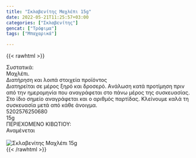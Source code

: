 ```yaml
---
title: "Σκλαβενίτης Μαχλέπι 15g"
date: 2022-05-21T11:25:57+03:00
categories: ["Σκλαβενίτης"]
gencat: ["Τρόφιμα"]
tags: ["Μπαχαρικά"]

---
```

{{< rawhtml >}}

<div class="sload545"><div class="product"><div id="sistatika">Συστατικά:</div><div class="alltext">Μαχλέπι.</div><div id="loipa">Διατήρηση και λοιπά στοιχεία προϊόντος</div><div class="alltext">Διατηρείται σε μέρος ξηρό και δροσερό. Aνάλωση κατά προτίμηση πριν από την ημερομηνία που αναγράφεται στο πάνω μέρος της συσκευασίας. Στο ίδιο σημείο αναγράφεται και ο αριθμός παρτίδας. Κλείνουμε καλά τη συσκευασία μετά από κάθε άνοιγμα.</div><div id="barcode"><div id="barimage1"></div><span id="bartext">5202576250680</span></div><div id="varos"><div id="varosimage1"></div><span id="varostext">15g</span></div><div id="kivotio">ΠΕΡΙΕΧΟΜΕΝΟ ΚΙΒΩΤΙΟΥ:<br>Αναμένεται</div><br><div class="pimg"><img alt="Σκλαβενίτης Μαχλέπι 15g" title="Σκλαβενίτης Μαχλέπι 15g" src="/media/images/sklavenitis-maxlepi-15g.jpg"></div></div></div>
{{< /rawhtml >}}


